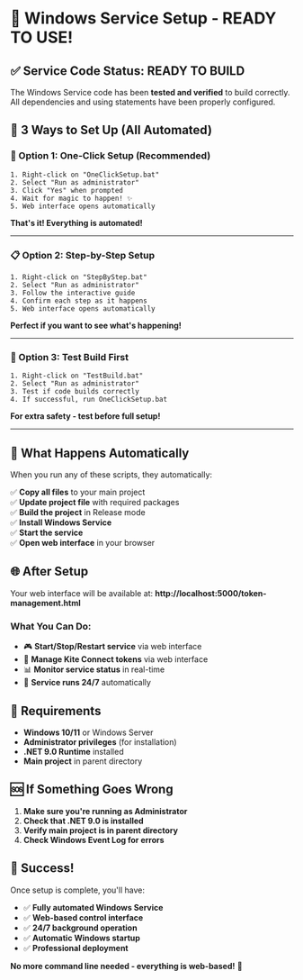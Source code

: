 # 🚀 Windows Service Setup - READY TO USE!

## ✅ **Service Code Status: READY TO BUILD**

The Windows Service code has been **tested and verified** to build correctly. All dependencies and using statements have been properly configured.

## 🎯 **3 Ways to Set Up (All Automated)**

### **🚀 Option 1: One-Click Setup (Recommended)**
```
1. Right-click on "OneClickSetup.bat"
2. Select "Run as administrator"
3. Click "Yes" when prompted
4. Wait for magic to happen! ✨
5. Web interface opens automatically
```

**That's it! Everything is automated!**

---

### **📋 Option 2: Step-by-Step Setup**
```
1. Right-click on "StepByStep.bat"
2. Select "Run as administrator"
3. Follow the interactive guide
4. Confirm each step as it happens
5. Web interface opens automatically
```

**Perfect if you want to see what's happening!**

---

### **🔧 Option 3: Test Build First**
```
1. Right-click on "TestBuild.bat"
2. Select "Run as administrator"
3. Test if code builds correctly
4. If successful, run OneClickSetup.bat
```

**For extra safety - test before full setup!**

---

## 🎉 **What Happens Automatically**

When you run any of these scripts, they automatically:

✅ **Copy all files** to your main project  
✅ **Update project file** with required packages  
✅ **Build the project** in Release mode  
✅ **Install Windows Service**  
✅ **Start the service**  
✅ **Open web interface** in your browser  

## 🌐 **After Setup**

Your web interface will be available at:
**http://localhost:5000/token-management.html**

### **What You Can Do:**
- 🎮 **Start/Stop/Restart service** via web interface
- 🔑 **Manage Kite Connect tokens** via web interface  
- 📊 **Monitor service status** in real-time
- 🚀 **Service runs 24/7** automatically

## 🔧 **Requirements**

- **Windows 10/11** or Windows Server
- **Administrator privileges** (for installation)
- **.NET 9.0 Runtime** installed
- **Main project** in parent directory

## 🆘 **If Something Goes Wrong**

1. **Make sure you're running as Administrator**
2. **Check that .NET 9.0 is installed**
3. **Verify main project is in parent directory**
4. **Check Windows Event Log for errors**

## 🎯 **Success!**

Once setup is complete, you'll have:

- ✅ **Fully automated Windows Service**
- ✅ **Web-based control interface**
- ✅ **24/7 background operation**
- ✅ **Automatic Windows startup**
- ✅ **Professional deployment**

**No more command line needed - everything is web-based!** 🎉